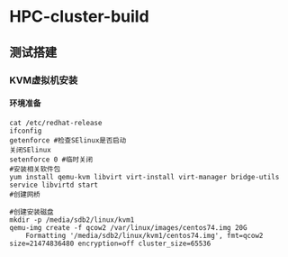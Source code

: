 # HPC-cluster-build
## 测试搭建
### KVM虚拟机安装
#### 环境准备

    cat /etc/redhat-release
    ifconfig
    getenforce #检查SElinux是否启动
    关闭SElinux
    setenforce 0 #临时关闭
    #安装相关软件包
    yum install qemu-kvm libvirt virt-install virt-manager bridge-utils
    service libvirtd start
    #创建网桥
    
    #创建安装磁盘
    mkdir -p /media/sdb2/linux/kvm1
    qemu-img create -f qcow2 /var/linux/images/centos74.img 20G
        Formatting '/media/sdb2/linux/kvm1/centos74.img', fmt=qcow2 size=21474836480 encryption=off cluster_size=65536 

    


